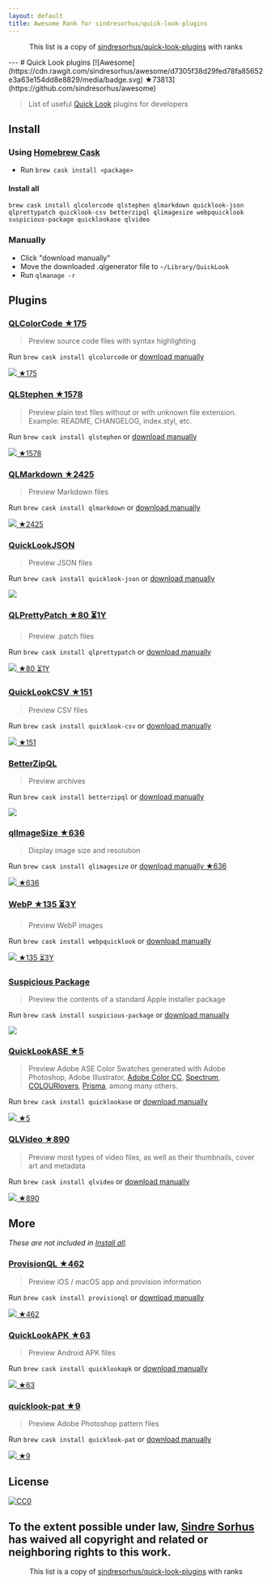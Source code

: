 ```yaml
---
layout: default
title: Awesome Rank for sindresorhus/quick-look-plugins
---
```


<p align="center">
	This list is a copy of <a href="https://github.com/sindresorhus/quick-look-plugins">sindresorhus/quick-look-plugins</a> with ranks
</p>
---
# Quick Look plugins [![Awesome](https://cdn.rawgit.com/sindresorhus/awesome/d7305f38d29fed78fa85652e3a63e154dd8e8829/media/badge.svg) ★73813](https://github.com/sindresorhus/awesome)

> List of useful [Quick Look](http://en.wikipedia.org/wiki/Quick_Look) plugins for developers


## Install

### Using [Homebrew Cask](https://github.com/phinze/homebrew-cask)

- Run `brew cask install <package>`

#### Install all

```
brew cask install qlcolorcode qlstephen qlmarkdown quicklook-json qlprettypatch quicklook-csv betterzipql qlimagesize webpquicklook suspicious-package quicklookase qlvideo
```

### Manually

- Click "download manually"
- Move the downloaded .qlgenerator file to `~/Library/QuickLook`
- Run `qlmanage -r`


## Plugins


### [QLColorCode ★175](https://github.com/anthonygelibert/QLColorCode)

> Preview source code files with syntax highlighting

Run `brew cask install qlcolorcode` or [download manually](https://github.com/anthonygelibert/QLColorCode/releases/latest)

[![](https://github.com/sindresorhus/quick-look-plugins/blob/master/screenshots/QLColorCode.png) ★175](https://github.com/anthonygelibert/QLColorCode)


### [QLStephen ★1578](https://github.com/whomwah/qlstephen)

> Preview plain text files without or with unknown file extension. Example: README, CHANGELOG, index.styl, etc.

Run `brew cask install qlstephen` or [download manually](https://github.com/whomwah/qlstephen/releases/latest)

[![](https://github.com/sindresorhus/quick-look-plugins/blob/master/screenshots/QLStephen.png) ★1578](https://github.com/whomwah/qlstephen)


### [QLMarkdown ★2425](https://github.com/toland/qlmarkdown)

> Preview Markdown files

Run `brew cask install qlmarkdown` or [download manually](https://github.com/downloads/toland/qlmarkdown/QLMarkdown-1.3.zip)

[![](https://github.com/sindresorhus/quick-look-plugins/blob/master/screenshots/QLMarkdown.png) ★2425](https://github.com/toland/qlmarkdown)


### [QuickLookJSON](http://www.sagtau.com/quicklookjson.html)

> Preview JSON files

Run `brew cask install quicklook-json` or [download manually](http://www.sagtau.com/media/QuickLookJSON.qlgenerator.zip)

[![](https://github.com/sindresorhus/quick-look-plugins/blob/master/screenshots/QuickLookJSON.png)](http://www.sagtau.com/quicklookjson.html)


### [QLPrettyPatch ★80 ⏳1Y](https://github.com/atnan/QLPrettyPatch)

> Preview .patch files

Run `brew cask install qlprettypatch` or [download manually](https://github.com/atnan/QLPrettyPatch/releases/latest)

[![](https://github.com/sindresorhus/quick-look-plugins/blob/master/screenshots/QLPrettyPatch.png) ★80 ⏳1Y](https://github.com/atnan/QLPrettyPatch)


### [QuickLookCSV ★151](https://github.com/p2/quicklook-csv)

> Preview CSV files

Run `brew cask install quicklook-csv` or [download manually](http://quicklook-csv.googlecode.com/files/QuickLookCSV.dmg)

[![](https://github.com/sindresorhus/quick-look-plugins/blob/master/screenshots/QuickLookCSV.png) ★151](https://github.com/p2/quicklook-csv)


### [BetterZipQL](http://macitbetter.com/BetterZip-Quick-Look-Generator/)

> Preview archives

Run `brew cask install betterzipql` or [download manually](http://macitbetter.com/BetterZipQL.zip)

[![](https://github.com/sindresorhus/quick-look-plugins/blob/master/screenshots/BetterZipQL.png)](http://macitbetter.com/BetterZip-Quick-Look-Generator/)


### [qlImageSize ★636](https://github.com/Nyx0uf/qlImageSize)

> Display image size and resolution

Run `brew cask install qlimagesize` or [download manually ★636](https://github.com/Nyx0uf/qlImageSize#installation)

[![](https://github.com/sindresorhus/quick-look-plugins/blob/master/screenshots/qlImageSize.png) ★636](https://github.com/Nyx0uf/qlImageSize)


### [WebP ★135 ⏳3Y](https://github.com/dchest/webp-quicklook)

> Preview WebP images

Run `brew cask install webpquicklook` or [download manually](https://github.com/dchest/webp-quicklook/releases/latest)

[![](https://github.com/sindresorhus/quick-look-plugins/blob/master/screenshots/WebP.png) ★135 ⏳3Y](https://github.com/dchest/webp-quicklook)


### [Suspicious Package](http://www.mothersruin.com/software/SuspiciousPackage/)

> Preview the contents of a standard Apple installer package

Run `brew cask install suspicious-package` or [download manually](http://www.mothersruin.com/software/downloads/SuspiciousPackage.xip)

[![](https://github.com/sindresorhus/quick-look-plugins/blob/master/screenshots/SuspiciousPackage.png)](http://www.mothersruin.com/software/SuspiciousPackage/)


### [QuickLookASE ★5](https://github.com/rsodre/QuickLookASE)

> Preview Adobe ASE Color Swatches generated with Adobe Photoshop, Adobe Illustrator, [Adobe Color CC](https://color.adobe.com), [Spectrum](http://www.eigenlogik.com/spectrum/mac), [COLOURlovers](http://www.colourlovers.com), [Prisma](http://www.codeadventure.com), among many others.

Run `brew cask install quicklookase` or [download manually](https://github.com/rsodre/QuickLookASE/releases/latest)

[![](https://github.com/sindresorhus/quick-look-plugins/blob/master/screenshots/QuickLookASE.png) ★5](https://github.com/rsodre/QuickLookASE)


### [QLVideo ★890](https://github.com/Marginal/QLVideo)

> Preview most types of video files, as well as their thumbnails, cover art and metadata

Run `brew cask install qlvideo` or [download manually](https://github.com/Marginal/QLVideo/releases/latest)

[![](https://github.com/sindresorhus/quick-look-plugins/blob/master/screenshots/QLVideo.png) ★890](https://github.com/Marginal/QLVideo)


## More

*These are not included in [Install all](#install-all).*

### [ProvisionQL ★462](https://github.com/ealeksandrov/ProvisionQL)

> Preview iOS / macOS app and provision information

Run `brew cask install provisionql` or [download manually](https://github.com/ealeksandrov/ProvisionQL/releases/latest)

[![](https://github.com/sindresorhus/quick-look-plugins/blob/master/screenshots/ProvisionQL.png) ★462](https://github.com/ealeksandrov/ProvisionQL)


### [QuickLookAPK ★63](https://github.com/hezi/QuickLookAPK)

> Preview Android APK files

Run `brew cask install quicklookapk` or [download manually](https://github.com/hezi/QuickLookAPK/blob/master/QuickLookAPK.qlgenerator.zip)

[![](https://github.com/sindresorhus/quick-look-plugins/blob/master/screenshots/QuickLookAPK.png) ★63](https://github.com/hezi/QuickLookAPK)


### [quicklook-pat ★9](https://github.com/pixelrowdies/quicklook-pat)

> Preview Adobe Photoshop pattern files

Run `brew cask install quicklook-pat` or [download manually](https://github.com/pixelrowdies/quicklook-pat/releases)

[![](https://github.com/sindresorhus/quick-look-plugins/blob/master/screenshots/quicklook-pat.png) ★9](https://github.com/pixelrowdies/quicklook-pat)


## License

[![CC0](http://mirrors.creativecommons.org/presskit/buttons/88x31/svg/cc-zero.svg)](https://creativecommons.org/publicdomain/zero/1.0/)

To the extent possible under law, [Sindre Sorhus](http://sindresorhus.com) has waived all copyright and related or neighboring rights to this work.
---
<p align="center">
	This list is a copy of <a href="https://github.com/sindresorhus/quick-look-plugins">sindresorhus/quick-look-plugins</a> with ranks
</p>
